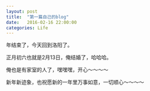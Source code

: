 ```yaml
---
layout: post
title:  "第一篇自己的blog"
date:   2016-02-16 22:00:00
categories: Life
---
```

年结束了，今天回到洛阳了。

正月初六也就是2月13日，俺结婚了，哈哈哈。

俺也是有家室的人了，嘿嘿嘿，开心～～～～

新年新迹象，也祝愿新的一年里万事如意，一切顺心～～～～
